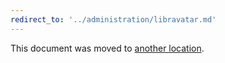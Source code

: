 ```yaml
---
redirect_to: '../administration/libravatar.md'
---
```


This document was moved to [another location](../administration/libravatar.md).

<!-- This redirect file can be deleted after February 1, 2021. -->
<!-- Before deletion, see: https://docs.gitlab.com/ee/development/documentation/#move-or-rename-a-page -->

